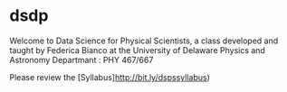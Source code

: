 # dsdp

Welcome to Data Science for Physical Scientists, a class developed and taught by Federica Bianco at the University of Delaware Physics and Astronomy Departmant : PHY 467/667

Please review the [Syllabus]http://bit.ly/dspssyllabus)
